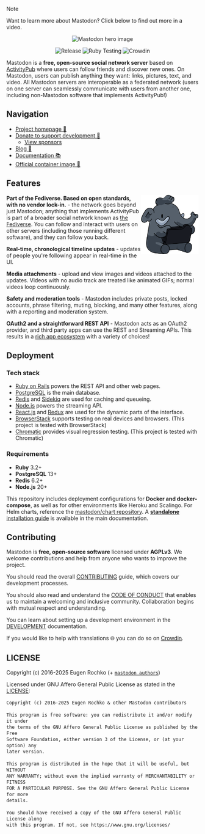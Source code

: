 > [!NOTE]
> Want to learn more about Mastodon?
> Click below to find out more in a video.

<p align="center">
  <a style="text-decoration:none" href="https://www.youtube.com/watch?v=IPSbNdBmWKE">
    <img alt="Mastodon hero image" src="https://github.com/user-attachments/assets/ef53f5e9-c0d8-484d-9f53-00efdebb92c3" />
  </a>
</p>

<p align="center">
  <a style="text-decoration:none" href="https://github.com/mastodon/mastodon/releases">
    <img src="https://img.shields.io/github/release/mastodon/mastodon.svg" alt="Release" /></a>
  <a style="text-decoration:none" href="https://github.com/mastodon/mastodon/actions/workflows/test-ruby.yml">
    <img src="https://github.com/mastodon/mastodon/actions/workflows/test-ruby.yml/badge.svg" alt="Ruby Testing" /></a>
  <a style="text-decoration:none" href="https://crowdin.com/project/mastodon">
    <img src="https://d322cqt584bo4o.cloudfront.net/mastodon/localized.svg" alt="Crowdin" /></a>
</p>

Mastodon is a **free, open-source social network server** based on [ActivityPub](https://www.w3.org/TR/activitypub/) where users can follow friends and discover new ones. On Mastodon, users can publish anything they want: links, pictures, text, and video. All Mastodon servers are interoperable as a federated network (users on one server can seamlessly communicate with users from another one, including non-Mastodon software that implements ActivityPub!)

## Navigation

- [Project homepage 🐘](https://joinmastodon.org)
- [Donate to support development 🎁](https://joinmastodon.org/sponsors#donate)
  - [View sponsors](https://joinmastodon.org/sponsors)
- [Blog 📰](https://blog.joinmastodon.org)
- [Documentation 📚](https://docs.joinmastodon.org)
- [Official container image 🚢](https://github.com/mastodon/mastodon/pkgs/container/mastodon)

## Features

<img src="./app/javascript/images/elephant_ui_working.svg?raw=true" align="right" width="30%" />

**Part of the Fediverse. Based on open standards, with no vendor lock-in.** - the network goes beyond just Mastodon; anything that implements ActivityPub is part of a broader social network known as [the Fediverse](https://jointhefediverse.net/). You can follow and interact with users on other servers (including those running different software), and they can follow you back.

**Real-time, chronological timeline updates** - updates of people you're following appear in real-time in the UI.

**Media attachments** - upload and view images and videos attached to the updates. Videos with no audio track are treated like animated GIFs; normal videos loop continuously.

**Safety and moderation tools** - Mastodon includes private posts, locked accounts, phrase filtering, muting, blocking, and many other features, along with a reporting and moderation system.

**OAuth2 and a straightforward REST API** - Mastodon acts as an OAuth2 provider, and third party apps can use the REST and Streaming APIs. This results in a [rich app ecosystem](https://joinmastodon.org/apps) with a variety of choices!

## Deployment

### Tech stack

- [Ruby on Rails](https://github.com/rails/rails) powers the REST API and other web pages.
- [PostgreSQL](https://www.postgresql.org/) is the main database.
- [Redis](https://redis.io/) and [Sidekiq](https://sidekiq.org/) are used for caching and queueing.
- [Node.js](https://nodejs.org/) powers the streaming API.
- [React.js](https://reactjs.org/) and [Redux](https://redux.js.org/) are used for the dynamic parts of the interface.
- [BrowserStack](https://www.browserstack.com/) supports testing on real devices and browsers. (This project is tested with BrowserStack)
- [Chromatic](https://www.chromatic.com/) provides visual regression testing. (This project is tested with Chromatic)

### Requirements

- **Ruby** 3.2+
- **PostgreSQL** 13+
- **Redis** 6.2+
- **Node.js** 20+

This repository includes deployment configurations for **Docker and docker-compose**, as well as for other environments like Heroku and Scalingo. For Helm charts, reference the [mastodon/chart repository](https://github.com/mastodon/chart). A [**standalone** installation guide](https://docs.joinmastodon.org/admin/install/) is available in the main documentation.

## Contributing

Mastodon is **free, open-source software** licensed under **AGPLv3**. We welcome contributions and help from anyone who wants to improve the project.

You should read the overall [CONTRIBUTING](https://github.com/mastodon/.github/blob/main/CONTRIBUTING.md) guide, which covers our development processes.

You should also read and understand the [CODE OF CONDUCT](https://github.com/mastodon/.github/blob/main/CODE_OF_CONDUCT.md) that enables us to maintain a welcoming and inclusive community. Collaboration begins with mutual respect and understanding.

You can learn about setting up a development environment in the [DEVELOPMENT](docs/DEVELOPMENT.md) documentation.

If you would like to help with translations 🌐 you can do so on [Crowdin](https://crowdin.com/project/mastodon).

## LICENSE

Copyright (c) 2016-2025 Eugen Rochko (+ [`mastodon authors`](AUTHORS.md))

Licensed under GNU Affero General Public License as stated in the [LICENSE](LICENSE):

```text
Copyright (c) 2016-2025 Eugen Rochko & other Mastodon contributors

This program is free software: you can redistribute it and/or modify it under
the terms of the GNU Affero General Public License as published by the Free
Software Foundation, either version 3 of the License, or (at your option) any
later version.

This program is distributed in the hope that it will be useful, but WITHOUT
ANY WARRANTY; without even the implied warranty of MERCHANTABILITY or FITNESS
FOR A PARTICULAR PURPOSE. See the GNU Affero General Public License for more
details.

You should have received a copy of the GNU Affero General Public License along
with this program. If not, see https://www.gnu.org/licenses/
```
